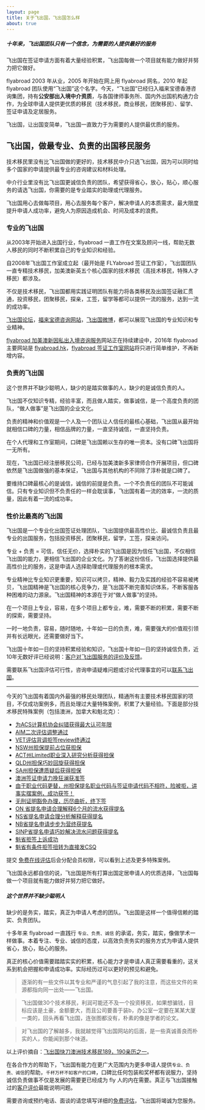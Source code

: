 ```yaml
---
layout: page
title: 关于飞出国，飞出国怎么样
about: true
---
```


<div class="note warning">
  <h5>十年来，飞出国团队只有一个信念，为需要的人提供最好的服务</h5>
  <p>飞出国在签证申请方面有着大量经验积累，飞出国每做一个项目就有能力做好并努力把它做好。</p>
</div>

flyabroad 2003 年从业，2005 年开始在网上用 flyabroad 网名，2010 年起 flyabroad 团队使用“飞出国”这个名字。今天，“飞出国”已经归入福来宝德香港咨询集团，持有**公安部出入境中介资质**，与各国律师事务所、国内外出国机构通力合作，为全球申请人提供更优质的移民（技术移民，商业移民，团聚移民）、留学、签证申请及定居服务。

飞出国，让出国变简单，飞出国一直致力于为需要的人提供最优质的服务。

## 飞出国，做最专业、负责的出国移民服务

技术移民里没有比飞出国做的更好的，技术移民中介只选飞出国，因为可以同时给多个国家的申请提供最专业的咨询建议和材料处理。

中介行业里没有比飞出国更诚信负责的团队，希望获得省心，放心，贴心，顺心服务的请选飞出国，你需要的是专业踏实的助理或代理服务。

飞出国用心去做每项目，用心去服务每个客户，解决申请人的本质需求，最大限度提升申请人成功率，避免人为原因造成机会、时间及成本的浪费。

### 专业的飞出国

从2003年开始进入出国行业，flyabroad 一直工作在文案及顾问一线，帮助无数人移民的同时不断积累自己的专业知识和经验。

自2008年飞出国工作室成立起（最开始是 FLYabroad 签证工作室），飞出国团队一直专精技术移民，加美澳新英五个核心国家的技术移民（高技术移民，特殊人才移民）都涉及。

不仅是技术移民，飞出国都用实践证明团队有能力将各类移民及出国签证融汇贯通，投资移民，团聚移民，探亲，工签，留学等都可以提供一流的服务，达到一流的成功率。

[飞出国论坛](http://bbs.fcgvisa.com?target=_blank)，[福来宝德咨询网站](http://flyabroad.com.hk?target=_blank)，[飞出国微博](http://weibo.com/flyabroad?target=_blank)，都可以展现飞出国的专业知识和专业精神。

[flyabroad 加美澳新因私出入境咨询服务](http://flyabroad.io?target=_blank)网站正在持续建设中，2016年 flyabroad 主要网站是 [flyabroad.hk](http://flyabroad.hk?target=_blank)，[flyabroad 签证工作室网站](http://www.flyabroadvisa.com?target=_blank)将只进行简单维护，不再新增内容。

### 负责的飞出国

这个世界并不缺少聪明人，缺少的是踏实做事的人，缺少的是诚信负责的人。

飞出国不仅知识专精，经验丰富，而且做人踏实，做事诚信，是一个高度负责的团队，“做人做事”是飞出国的企业文化。

负责的精神和价值观是一个人及一个团队让人信任的最核心基础，飞出国从最开始就相信口碑的力量，相信品牌的力量，一直坚持诚信，一直坚持负责。

在个人代理和工作室期间，口碑是飞出国赖以生存的唯一资本。没有口碑飞出国将一无所有。

现在，飞出国已经注册移民公司，已经与加美澳新多家律师合作开展项目，但口碑依然是飞出国做强的基本保证，飞出国与其他机构的不同除了淳朴就是口碑了。

要维持口碑最核心的是诚信，诚信的前提是负责。一个不负责任的团队不可能诚信。只有专业知识但不负责任的一样会耽误事，飞出国有着一流的效率，一流的质量，因此有着一流的成功率。

### 性价比最高的飞出国

飞出国是一个专业化出国签证处理团队，飞出国提供最高性价比、最诚信负责且最专业的出国服务，包括投资移民，团聚移民，留学，工签，探亲访问。

专业 + 负责 = 可信，信任无价，选择朴实的飞出国是因为信任飞出国，不仅相信飞出国的能力，更相信飞出国的企业文化。为了答谢这份信任，飞出国选择提供最高性价比的服务，这是申请人选择助理或代理服务的根本需求。

专业精神比专业知识更重要，知识可以拷贝，精神、毅力及实践的经验不容易被拷贝，飞出国精神是飞出国的核心竞争力，是飞出国不断完善知识体系，不断客服各种困难的动力源泉。飞出国精神的本源在于对“做人做事”的坚持。

在一个项目上专业，容易，在多个项目上都专业，难，需要不断的积累，需要不断的探索，需要坚持。

一时一地负责，容易，随时随地，十年如一日的负责，难，需要强大的价值观引领并有长远眼光，还需要做好当下。

飞出国十年如一日的坚持积累经验和知识，飞出国十年如一日的坚持诚信负责，近10年无数好评已经说明：[客户对飞出国服务的评价及反馈](http://flyabroad.me/news/?target=_blank)。

需要联系飞出国评估可行性，咨询申请疑难问题或讨论代理事宜的可以[联系飞出国](http://flyabroad.me/contact/?target=_blank)。

-----

今天的飞出国有着国内外最强的移民处理团队，精通所有主要技术移民国家的项目，不仅成功案例多，而且处理过大量特殊案例，积累了大量经验。下面是部分技术移民特殊案例（包括澳洲，加拿大和魁北克）：

- [为ACS计算机协会纠错获得最大认可年限](http://bbs.fcgvisa.com/t/acs/11577)
- [AIM二次评估调整通过](http://bbs.fcgvisa.com/t/aim/11578)
- [VET评估背调拒签review终通过](http://bbs.fcgvisa.com/t/vet-review/11579)
- [NSW州担保提前占位获担保](http://bbs.fcgvisa.com/t/nsw/11580)
- [ACT州Limited职业深入研究分析获得担保](http://bbs.fcgvisa.com/t/act-limited/11581)
- [QLD州担保巧妙回旋获得担保](http://bbs.fcgvisa.com/t/qld/11582)
- [SA州担保遭质疑后获得担保](http://bbs.fcgvisa.com/t/sa/11583)
- [澳洲签证申请力挽狂澜获准签](http://bbs.fcgvisa.com/t/topic/11584)
- [由于职业代码更替，州担保提名职业代码与签证申请代码不相符，险被拒，讲事实摆案例，成功获签！](http://bbs.fcgvisa.com/t/topic/11585)
- [无刑证明豁免办理，历尽曲折，终下签](http://bbs.fcgvisa.com/t/topic/11586)
- [ON 省提名申请合理解释6个月的流水获得提名](http://bbs.fcgvisa.com/t/on-6/11590)
- [NS省提名申请合理分析解释获得提名](http://bbs.fcgvisa.com/t/ns/11592)
- [NB省提名申请步步为营终获提名](http://bbs.fcgvisa.com/t/nb/11594)
- [SINP省提名申请巧妙解决流水问题获得提名](http://bbs.fcgvisa.com/t/sinp/11595)
- [魁省拒签上诉成功](http://bbs.fcgvisa.com/t/topic/11599)
- [魁省有条件拒签扭转为直接发CSQ](http://bbs.fcgvisa.com/t/csq/11600)

提交 <a href="http://pg.flyabroadvisa.com" target="_blank">免费在线评估</a>后会分配会员权限，可以看到上述及更多特殊案例。

飞出国永远都自信的说，飞出国是所有打算出国定居申请人的优质选择，飞出国每做一个项目就有能力做好并努力把它做好。

<div class="note info">
  <h5>这个世界并不缺少聪明人</h5>
  <p>缺少的是务实，踏实，真正为申请人考虑的团队。飞出国是这样一个值得信赖的踏实、负责团队。</p>
</div>

十多年来 flyabroad 一直践行 `专业、负责、诚信` 的承诺，务实，踏实，像做学术一样做事。本着专注、专业、诚信的态度，以高效负责务实的服务方式为申请人提供省心，放心，贴心的服务。

真正的核心价值需要踏踏实实的积累，核心能力才是申请人真正需要看重的，这关系到机会把握和申请成功率。实际经历过可以更好的预见和避免。

> 逐渐的有一些文件以其专业和严谨的气息引起了我的注意，而这些文件的来源都指向同一出处——飞出国。

> 飞出国做30个技术移民，利润可能还不及一个投资移民，如果想骗钱，目标应该是土豪，金额要大，而且公司要善于装b，办公室一定要在某某大厦一类的，回头再看飞出国，连张图都没有，朴素的像是学者的论文。

> 对飞出国的了解越多，我就越觉得飞出国网站的后面，是一些真诚善良而朴实的人，你能闻到那个味道。

以上评价摘自：[飞出国快刀澳洲技术移民189，190亲历之一](/news/2016/02/04/neo_cn/)。

在各合作方的帮助下，飞出国有能力在更广大范围内为更多申请人提供`专业、负责、诚信`的帮助，`千杯万杯不如客户的口碑`，口碑比任何包装和奖杯都有说服力，坚持诚信负责做事不仅是发展的需要更已经成为 fly 人的内在需要。真正与飞出国接触过的[客户评价](/news/)最能说明问题。

<p>需要咨询或预约电话、面谈的请您填写详细的<a href="http://pg.flyabroadvisa.com" target="_blank">免费评估</a>，飞出国将竭诚为您服务。</p>
